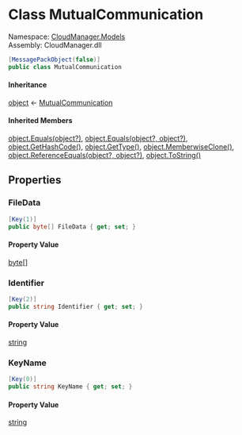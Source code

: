 #  Class MutualCommunication

Namespace: [CloudManager.Models](CloudManager.Models.md)  
Assembly: CloudManager.dll  

```csharp
[MessagePackObject(false)]
public class MutualCommunication
```

#### Inheritance

[object](https://learn.microsoft.com/dotnet/api/system.object) ← 
[MutualCommunication](CloudManager.Models.MutualCommunication.md)

#### Inherited Members

[object.Equals\(object?\)](https://learn.microsoft.com/dotnet/api/system.object.equals\#system\-object\-equals\(system\-object\)), 
[object.Equals\(object?, object?\)](https://learn.microsoft.com/dotnet/api/system.object.equals\#system\-object\-equals\(system\-object\-system\-object\)), 
[object.GetHashCode\(\)](https://learn.microsoft.com/dotnet/api/system.object.gethashcode), 
[object.GetType\(\)](https://learn.microsoft.com/dotnet/api/system.object.gettype), 
[object.MemberwiseClone\(\)](https://learn.microsoft.com/dotnet/api/system.object.memberwiseclone), 
[object.ReferenceEquals\(object?, object?\)](https://learn.microsoft.com/dotnet/api/system.object.referenceequals), 
[object.ToString\(\)](https://learn.microsoft.com/dotnet/api/system.object.tostring)

## Properties

###  FileData

```csharp
[Key(1)]
public byte[] FileData { get; set; }
```

#### Property Value

 [byte](https://learn.microsoft.com/dotnet/api/system.byte)\[\]

###  Identifier

```csharp
[Key(2)]
public string Identifier { get; set; }
```

#### Property Value

 [string](https://learn.microsoft.com/dotnet/api/system.string)

###  KeyName

```csharp
[Key(0)]
public string KeyName { get; set; }
```

#### Property Value

 [string](https://learn.microsoft.com/dotnet/api/system.string)

